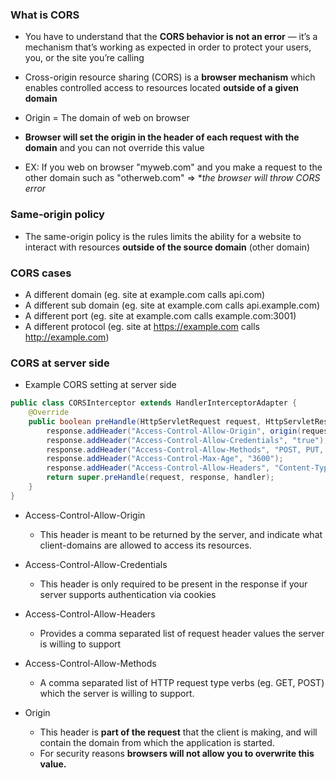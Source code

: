 ### What is CORS

* You have to understand that the **CORS behavior is not an error** — it’s a mechanism that’s working as expected in order to protect your users, you, or the site you’re calling

* Cross-origin resource sharing (CORS) is a **browser mechanism**
which enables controlled access to resources located **outside of a given domain**

* Origin = The domain of web on browser
* **Browser will set the origin in the header of each request with the domain** and you can not override this value

* EX: If you web on browser "myweb.com" and you make a request to the other domain such as "otherweb.com" 
=> **the browser will throw CORS error*

### Same-origin policy

* The same-origin policy is the rules limits the ability for a website to interact with resources **outside of the source domain** (other domain)

### CORS cases

* A different domain (eg. site at example.com calls api.com)
* A different sub domain (eg. site at example.com calls api.example.com)
* A different port (eg. site at example.com calls example.com:3001)
* A different protocol (eg. site at https://example.com calls http://example.com)

### CORS at server side

* Example CORS setting at server side

```java
public class CORSInterceptor extends HandlerInterceptorAdapter {
    @Override
    public boolean preHandle(HttpServletRequest request, HttpServletResponse response, Object handler) throws Exception {
        response.addHeader("Access-Control-Allow-Origin", origin(request));
        response.addHeader("Access-Control-Allow-Credentials", "true");
        response.addHeader("Access-Control-Allow-Methods", "POST, PUT, GET, OPTIONS, DELETE");
        response.addHeader("Access-Control-Max-Age", "3600");
        response.addHeader("Access-Control-Allow-Headers", "Content-Type, Accept, X-Requested-With, remember-me");
        return super.preHandle(request, response, handler);
    }
}
```

* Access-Control-Allow-Origin
  * This header is meant to be returned by the server, and indicate what client-domains are allowed to access its resources.

* Access-Control-Allow-Credentials
  * This header is only required to be present in the response if your server supports authentication via cookies

* Access-Control-Allow-Headers
  * Provides a comma separated list of request header values the server is willing to support

* Access-Control-Allow-Methods
  * A comma separated list of HTTP request type verbs (eg. GET, POST) which the server is willing to support.

* Origin
  * This header is **part of the request** that the client is making, and will contain the domain from which the application is started. 
  * For security reasons **browsers will not allow you to overwrite this value.**



